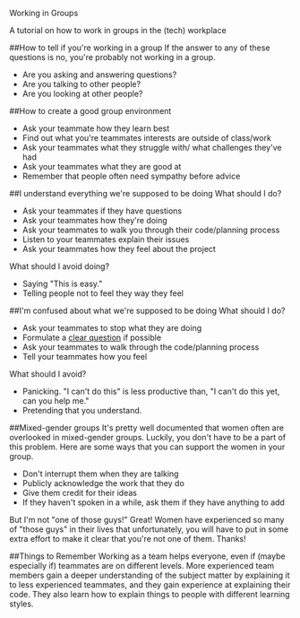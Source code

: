 Working in Groups

A tutorial on how to work in groups in the (tech) workplace

##How to tell if you're working in a group
If the answer to any of these questions is no, you're probably not working in a group.
* Are you asking and answering questions?
* Are you talking to other people?
* Are you looking at other people?

##How to create a good group environment
* Ask your teammate how they learn best
* Find out what you're teammates interests are outside of class/work
* Ask your teammates what they struggle with/ what challenges they've had
* Ask your teammates what they are good at
* Remember that people often need sympathy before advice

##I understand everything we're supposed to be doing
What should I do?
* Ask your teammates if they have questions
* Ask your teammates how they're doing
* Ask your teammates to walk you through their code/planning process
* Listen to your teammates explain their issues
* Ask your teammates how they feel about the project

What should I avoid doing?
* Saying "This is easy."
* Telling people not to feel they way they feel

##I'm confused about what we're supposed to be doing
What should I do?
* Ask your teammates to stop what they are doing
* Formulate a [clear question](https://github.com/ga-wdi-boston/rails-project-full-stack-app/issues/7) if possible
* Ask your teammates to walk through the code/planning process
* Tell your teammates how you feel

What should I avoid?
* Panicking. "I can't do this" is less productive than, "I can't do this yet, can you help me."
* Pretending that you understand.

##Mixed-gender groups
It's pretty well documented that women often are overlooked in mixed-gender groups. Luckily, you don't have to be a part of this problem. Here are some ways that you can support the women in your group.
* Don't interrupt them when they are talking
* Publicly acknowledge the work that they do
* Give them credit for their ideas
* If they haven't spoken in a while, ask them if they have anything to add

But I'm not "one of those guys!" Great! Women have experienced so many of "those guys" in their lives that unfortunately, you will have to put in some extra effort to make it clear that you're not one of them. Thanks!

##Things to Remember
Working as a team helps everyone, even if (maybe especially if) teammates are on different levels. More experienced team members gain a deeper understanding of the subject matter by explaining it to less experienced teammates, and they gain experience at explaining their code. They also learn how to explain things to people with different learning styles.





